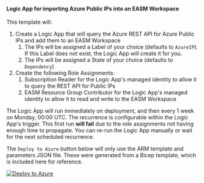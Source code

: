 #### Logic App for importing Azure Public IPs into an EASM Workspace

This template will:
  1. Create a Logic App that will query the Azure REST API for Azure Public IPs and add them to an EASM Workspace
     1. The IPs will be assigned a Label of your choice (defaults to `AzureIP`). If this Label does not exist, the Logic App will create it for you.
     2. The IPs will be assigned a State of your choice (defaults to `Dependency`)
  2. Create the following Role Assignments:
     1. Subscription Reader for the Logic App's managed identity to allow it to query the REST API for Public IPs
     2. EASM Resource Group Contributor for the Logic App's managed identity to allow it to read and write to the EASM Workspace

The Logic App will run immediately on deployment, and then every 1 week on Monday, 00:00 UTC. The recurrence is configurable within the Logic App's trigger.
 This first run **will fail** due to the role assignments not having enough time to propagate. You can re-run the Logic App manually or wait for the next scheduled recurrence. 

The `Deploy to Azure` button below will only use the ARM template and parameters JSON file. These were generated from a Bicep template, which is included here for reference.

[![Deploy to Azure](https://aka.ms/deploytoazurebutton)](https://portal.azure.com/#create/Microsoft.Template/uri/https%3A%2F%2Fraw.githubusercontent.com%2Fmr-mongo%2FMDEASM%2Fmain%2FLogicApps%2FGetAzurePublicIPs.json)
